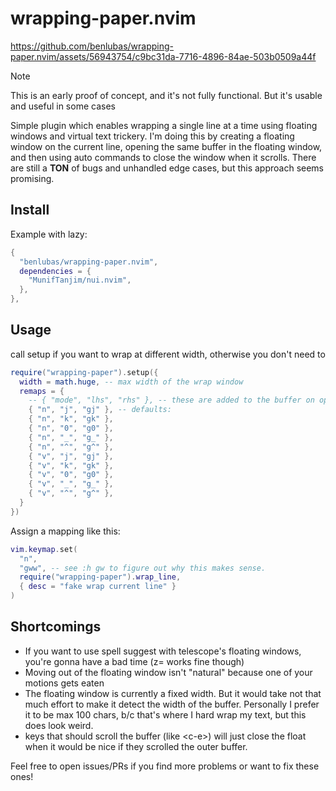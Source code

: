 # wrapping-paper.nvim

https://github.com/benlubas/wrapping-paper.nvim/assets/56943754/c9bc31da-7716-4896-84ae-503b0509a44f

> [!NOTE]
> This is an early proof of concept, and it's not fully functional. But it's usable and useful in
> some cases

Simple plugin which enables wrapping a single line at a time using floating windows and virtual text trickery. I'm doing this by creating a floating window on the current line, opening the same buffer in the floating window, and then using auto commands to close the window when it scrolls. There are still a **TON** of bugs and unhandled edge cases, but this approach seems promising.

## Install

Example with lazy:

```lua
{
  "benlubas/wrapping-paper.nvim",
  dependencies = {
    "MunifTanjim/nui.nvim",
  },
},
```

## Usage

call setup if you want to wrap at different width, otherwise you don't need to

```lua
require("wrapping-paper").setup({
  width = math.huge, -- max width of the wrap window
  remaps = {
    -- { "mode", "lhs", "rhs" }, -- these are added to the buffer on open, and removed on close
    { "n", "j", "gj" }, -- defaults:
    { "n", "k", "gk" },
    { "n", "0", "g0" },
    { "n", "_", "g_" },
    { "n", "^", "g^" },
    { "v", "j", "gj" },
    { "v", "k", "gk" },
    { "v", "0", "g0" },
    { "v", "_", "g_" },
    { "v", "^", "g^" },
  }
})
```

Assign a mapping like this:

```lua
vim.keymap.set(
  "n",
  "gww", -- see :h gw to figure out why this makes sense.
  require("wrapping-paper").wrap_line,
  { desc = "fake wrap current line" }
)
```

## Shortcomings

- If you want to use spell suggest with telescope's floating windows, you're gonna have a bad time
  (z= works fine though)
- Moving out of the floating window isn't "natural" because one of your motions gets eaten
- The floating window is currently a fixed width. But it would take not that much effort to make it
  detect the width of the buffer. Personally I prefer it to be max 100 chars, b/c that's where
  I hard wrap my text, but this does look weird.
- keys that should scroll the buffer (like \<c-e\>) will just close the float when it would be nice
  if they scrolled the outer buffer.

Feel free to open issues/PRs if you find more problems or want to fix these ones!
